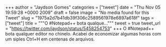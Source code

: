 
+++
author = "Jaydson Gomes"
categories = ["tweet"]
date = "Thu Nov 05 19:59:28 +0000 2009"
draft = false
image = "No media found for this Tweet"
slug = "1975a2d7b41db39f306c2589561978e6897a618f"
tags = ["tweet"]
title = """O #Notepad++ bota qualque..."""
tweet = true
tweet_url = "https://twitter.com/jaydson/status/5458254753"
+++
O #Notepad++ bota qualquer editor no chinelo. Acabei de economizar algumas horas com um siples Ctrl+H em centenas de arquivos.
